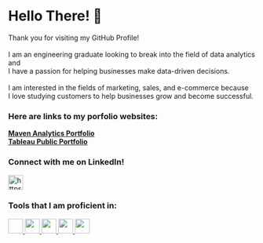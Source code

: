 <h1 align="left">Hello There! 👋</h1>
<p align="left"> Thank you for visiting my GitHub Profile! <br> <br>
                 I am an engineering graduate looking to break into the field of data analytics and <br>
                 I have a passion for helping businesses make data-driven decisions. <br> <br>
                 I am interested in the fields of marketing, sales, and e-commerce because <br>
                 I love studying customers to help businesses grow and become successful. </p>

<h3 alight="left">Here are links to my porfolio websites:</h3>
<p>
<a href="https://www.mavenanalytics.io/profile/Chris-Barnett/87013525"><strong>Maven Analytics Portfolio</strong></a> <br>
<a href="https://public.tableau.com/app/profile/chris.barnett3765/vizzes"><strong>Tableau Public Portfolio</strong></a>
</p>

<h3 align="left">Connect with me on LinkedIn!</h3>
<p align="left">
  <a href="https://www.linkedin.com/in/chris-b-79abbb125/" target="blank">
  <img align="center" src="https://raw.githubusercontent.com/rahuldkjain/github-profile-readme-generator/master/src/images/icons/Social/linked-in-alt.svg"
                      alt="https://www.linkedin.com/in/chris-b-79abbb125/" height="30" width="30" /> </a>
</p>

<h3 align="left">Tools that I am proficient in:</h3>

<p>
  <a href="https://i.imgur.com/m5DOC4b.png" target="_blank" rel="noreferrer">
  <img width="30" height="30"> </a>

  <a href="https://imgur.com/qaBHcYQ.png" target="_blank" rel="noreferrer">
  <img src="https://i.imgur.com/qaBHcYQ.png" width="30" height="30"> </a>

  <a href="https://i.imgur.com/8JkVXxY.png" target="_blank" rel="noreferrer">
  <img src="https://i.imgur.com/8JkVXxY.png" width="30" height="30"> </a>

  <a href="https://i.imgur.com/LIaT2jO.png" target="_blank" rel="noreferrer">
  <img src="https://i.imgur.com/LIaT2jO.png" width="30" height="30"> </a>

  <a href="https://i.imgur.com/Y1QiQw4.png" target="_blank" rel="noreferrer">
  <img src="https://i.imgur.com/Y1QiQw4.png" width="30" height="30"> </a>
</p>
